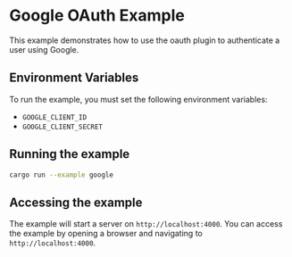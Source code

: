 # Google OAuth Example

This example demonstrates how to use the oauth plugin to authenticate a user using Google.

## Environment Variables

To run the example, you must set the following environment variables:

- `GOOGLE_CLIENT_ID`
- `GOOGLE_CLIENT_SECRET`

## Running the example

```bash
cargo run --example google
```

## Accessing the example

The example will start a server on `http://localhost:4000`. You can access the example by opening a browser and navigating to `http://localhost:4000`.
